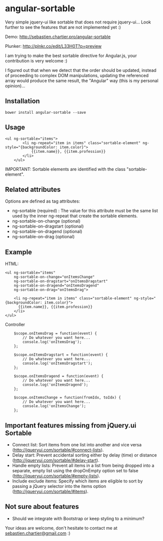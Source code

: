 angular-sortable
================

Very simple jquery-ui like sortable that does not require jquery-ui... Look further to see the features that are not implemented yet :)

Demo: http://sebastien.chartier.pro/angular-sortable

Plunker: http://plnkr.co/edit/L33H0T?p=preview

I am trying to make the best sortable directive for Angular.js, your contribution is very welcome :)

I figured out that when we detect that the order should be updated, instead of proceeding to complex DOM manipulations, updating the referenced array would produce the same result, the "Angular" way (this is my personal opinion)...



Installation
------------

```
bower install angular-sortable --save
```

Usage
-----


```
<ul ng-sortable="items">
        <li ng-repeat="item in items" class="sortable-element" ng-style="{backgroundColor: item.color}">
            {{item.name}}, {{item.profession}}
        </li>
    </ul>
```
IMPORTANT: Sortable elements are identified with the class "sortable-element".


Related attributes
------------------

Options are defined as tag attributes:

- ng-sortable (required) : The value for this attribute must be the same list used by the inner ng-repeat that create the sortable elements.
- ng-sortable-on-change (optional)
- ng-sortable-on-dragstart (optional)
- ng-sortable-on-dragend (optional)
- ng-sortable-on-drag (optional)
        
Example
-------

HTML:

```
<ul ng-sortable="items"
    ng-sortable-on-change="onItemsChange"
    ng-sortable-on-dragstart="onItemsDragstart"
    ng-sortable-on-dragend="onItemsDragend"
    ng-sortable-on-drag="onItemsDrag">
    
    <li ng-repeat="item in items" class="sortable-element" ng-style="{backgroundColor: item.color}">
      {{item.name}}, {{item.profession}}
    </li>
</ul>
```

Controller
```
    $scope.onItemsDrag = function(event) {
        // Do whatever you want here...
        console.log('onItemsDrag');
    };

    $scope.onItemsDragstart = function(event) {
        // Do whatever you want here...
        console.log('onItemsDragstart');
    };

    $scope.onItemsDragend = function(event) {
        // Do whatever you want here...
        console.log('onItemsDragend');
    };

    $scope.onItemsChange = function(fromIdx, toIdx) {
        // Do whatever you want here...
        console.log('onItemsChange');
    };
```



Important features missing from jQuery.ui Sortable
--------------------------------------------------

- Connect list: Sort items from one list into another and vice versa (http://jqueryui.com/sortable/#connect-lists).
- Delay start: Prevent accidental sorting either by delay (time) or distance (http://jqueryui.com/sortable/#delay-start).
- Handle empty lists: Prevent all items in a list from being dropped into a separate, empty list using the dropOnEmpty option set to false (http://jqueryui.com/sortable/#empty-lists).
- Include exclude items: Specify which items are eligible to sort by passing a jQuery selector into the items option (http://jqueryui.com/sortable/#items).

Not sure about features
-----------------------
- Should we integrate with Bootstrap or keep styling to a minimum?

Your ideas are welcome, don't hesitate to contact me at sebastien.chartier@gmail.com :)

















